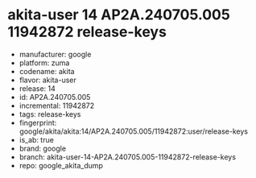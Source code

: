 # akita-user 14 AP2A.240705.005 11942872 release-keys
- manufacturer: google
- platform: zuma
- codename: akita
- flavor: akita-user
- release: 14
- id: AP2A.240705.005
- incremental: 11942872
- tags: release-keys
- fingerprint: google/akita/akita:14/AP2A.240705.005/11942872:user/release-keys
- is_ab: true
- brand: google
- branch: akita-user-14-AP2A.240705.005-11942872-release-keys
- repo: google_akita_dump

